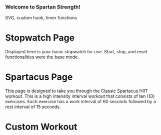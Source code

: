 ### Welcome to Spartan Strength!

SVG, custom hook, timer functions


# Stopwatch Page

Displayed here is your basic stopwatch for use. Start, stop, and reset functionalities were the base mode. 

# Spartacus Page

This page is designed to take you through the Classic Spartacus HIIT workout. This is a high intensity interval workout that consists of ten (10) exercises. Each exercise has a work interval of 60 seconds followed by a rest interval of 15 seconds.

# Custom Workout

